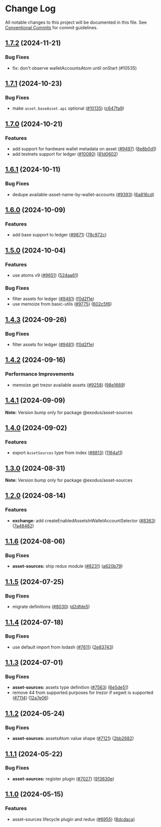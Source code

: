 # Change Log

All notable changes to this project will be documented in this file.
See [Conventional Commits](https://conventionalcommits.org) for commit guidelines.

## [1.7.2](https://github.com/ExodusMovement/exodus-hydra/compare/@exodus/asset-sources@1.7.1...@exodus/asset-sources@1.7.2) (2024-11-21)

### Bug Fixes

- fix: don't observe walletAccountsAtom until onStart (#10535)

## [1.7.1](https://github.com/ExodusMovement/exodus-hydra/compare/@exodus/asset-sources@1.7.0...@exodus/asset-sources@1.7.1) (2024-10-23)

### Bug Fixes

- make `asset.baseAsset.api` optional ([#10135](https://github.com/ExodusMovement/exodus-hydra/issues/10135)) ([c647fa9](https://github.com/ExodusMovement/exodus-hydra/commit/c647fa9efacac0e3801314f811613d4bfbc0112b))

## [1.7.0](https://github.com/ExodusMovement/exodus-hydra/compare/@exodus/asset-sources@1.6.1...@exodus/asset-sources@1.7.0) (2024-10-21)

### Features

- add support for hardware wallet metadata on asset ([#9497](https://github.com/ExodusMovement/exodus-hydra/issues/9497)) ([8e8b0d1](https://github.com/ExodusMovement/exodus-hydra/commit/8e8b0d1fd945a93a8a37993dfceec7adb9a7a506))
- add testnets support for ledger ([#10080](https://github.com/ExodusMovement/exodus-hydra/issues/10080)) ([81d0602](https://github.com/ExodusMovement/exodus-hydra/commit/81d060295c4a1a33b182db690beb4cfe5ab8cac7))

## [1.6.1](https://github.com/ExodusMovement/exodus-hydra/compare/@exodus/asset-sources@1.6.0...@exodus/asset-sources@1.6.1) (2024-10-11)

### Bug Fixes

- dedupe available-asset-name-by-wallet-accounts ([#9393](https://github.com/ExodusMovement/exodus-hydra/issues/9393)) ([6a816cd](https://github.com/ExodusMovement/exodus-hydra/commit/6a816cdeed3fb915993931eee89916e8aac0f2f6))

## [1.6.0](https://github.com/ExodusMovement/exodus-hydra/compare/@exodus/asset-sources@1.5.0...@exodus/asset-sources@1.6.0) (2024-10-09)

### Features

- add base support to ledger ([#9871](https://github.com/ExodusMovement/exodus-hydra/issues/9871)) ([78c972c](https://github.com/ExodusMovement/exodus-hydra/commit/78c972c6c19c541c1ce26c5b6c1e31bd66bdb43b))

## [1.5.0](https://github.com/ExodusMovement/exodus-hydra/compare/@exodus/asset-sources@1.4.2...@exodus/asset-sources@1.5.0) (2024-10-04)

### Features

- use atoms v9 ([#9651](https://github.com/ExodusMovement/exodus-hydra/issues/9651)) ([524aa61](https://github.com/ExodusMovement/exodus-hydra/commit/524aa61f69c81e6ac00b2f94ea830688a105b3e4))

### Bug Fixes

- filter assets for ledger ([#9481](https://github.com/ExodusMovement/exodus-hydra/issues/9481)) ([f0d2f1e](https://github.com/ExodusMovement/exodus-hydra/commit/f0d2f1e23f97c5ae04c446769f7b054c858eb8fb))
- use memoize from basic-utils ([#9775](https://github.com/ExodusMovement/exodus-hydra/issues/9775)) ([602c5f6](https://github.com/ExodusMovement/exodus-hydra/commit/602c5f64c51559ed843fa5ba1af9de27f2ccc10a))

## [1.4.3](https://github.com/ExodusMovement/exodus-hydra/compare/@exodus/asset-sources@1.4.2...@exodus/asset-sources@1.4.3) (2024-09-26)

### Bug Fixes

- filter assets for ledger ([#9481](https://github.com/ExodusMovement/exodus-hydra/issues/9481)) ([f0d2f1e](https://github.com/ExodusMovement/exodus-hydra/commit/f0d2f1e23f97c5ae04c446769f7b054c858eb8fb))

## [1.4.2](https://github.com/ExodusMovement/exodus-hydra/compare/@exodus/asset-sources@1.4.1...@exodus/asset-sources@1.4.2) (2024-09-16)

### Performance Improvements

- memoize get trezor available assets ([#9258](https://github.com/ExodusMovement/exodus-hydra/issues/9258)) ([98e1669](https://github.com/ExodusMovement/exodus-hydra/commit/98e166946dd63e16a0ee59db6726e3551572c06a))

## [1.4.1](https://github.com/ExodusMovement/exodus-hydra/compare/@exodus/asset-sources@1.4.0...@exodus/asset-sources@1.4.1) (2024-09-09)

**Note:** Version bump only for package @exodus/asset-sources

## [1.4.0](https://github.com/ExodusMovement/exodus-hydra/compare/@exodus/asset-sources@1.3.0...@exodus/asset-sources@1.4.0) (2024-09-02)

### Features

- export `AssetSources` type from index ([#8813](https://github.com/ExodusMovement/exodus-hydra/issues/8813)) ([1164a11](https://github.com/ExodusMovement/exodus-hydra/commit/1164a11765605ffebaac95e94c6cce88d197cd75))

## [1.3.0](https://github.com/ExodusMovement/exodus-hydra/compare/@exodus/asset-sources@1.2.0...@exodus/asset-sources@1.3.0) (2024-08-31)

**Note:** Version bump only for package @exodus/asset-sources

## [1.2.0](https://github.com/ExodusMovement/exodus-hydra/compare/@exodus/asset-sources@1.1.6...@exodus/asset-sources@1.2.0) (2024-08-14)

### Features

- **exchange:** add createEnabledAssetsInWalletAccountSelector ([#8363](https://github.com/ExodusMovement/exodus-hydra/issues/8363)) ([7a48482](https://github.com/ExodusMovement/exodus-hydra/commit/7a4848278b8bc8c3ed49d25e3ba54998a4edb017))

## [1.1.6](https://github.com/ExodusMovement/exodus-hydra/compare/@exodus/asset-sources@1.1.5...@exodus/asset-sources@1.1.6) (2024-08-06)

### Bug Fixes

- **asset-sources:** ship redux module ([#8231](https://github.com/ExodusMovement/exodus-hydra/issues/8231)) ([a620b79](https://github.com/ExodusMovement/exodus-hydra/commit/a620b79bbb52dd1a61a662e6265178f970669af6))

## [1.1.5](https://github.com/ExodusMovement/exodus-hydra/compare/@exodus/asset-sources@1.1.4...@exodus/asset-sources@1.1.5) (2024-07-25)

### Bug Fixes

- migrate definitions ([#8030](https://github.com/ExodusMovement/exodus-hydra/issues/8030)) ([d2dfde5](https://github.com/ExodusMovement/exodus-hydra/commit/d2dfde55dfa843eb52842f64b3aac3a6f9a59069))

## [1.1.4](https://github.com/ExodusMovement/exodus-hydra/compare/@exodus/asset-sources@1.1.3...@exodus/asset-sources@1.1.4) (2024-07-18)

### Bug Fixes

- use default import from lodash ([#7611](https://github.com/ExodusMovement/exodus-hydra/issues/7611)) ([2e83743](https://github.com/ExodusMovement/exodus-hydra/commit/2e8374308f290e24f22e8e41b99be7b7a83d6365))

## [1.1.3](https://github.com/ExodusMovement/exodus-hydra/compare/@exodus/asset-sources@1.1.2...@exodus/asset-sources@1.1.3) (2024-07-01)

### Bug Fixes

- **asset-sources:** assets type definition ([#7563](https://github.com/ExodusMovement/exodus-hydra/issues/7563)) ([6e5de51](https://github.com/ExodusMovement/exodus-hydra/commit/6e5de5176ea2f4aac23609cc03262c3e4cbd287e))
- remove 44 from supported purposes for trezor if segwit is supported ([#7114](https://github.com/ExodusMovement/exodus-hydra/issues/7114)) ([12a7e06](https://github.com/ExodusMovement/exodus-hydra/commit/12a7e06cb4f696041ff6b508172a9a400007f7c9))

## [1.1.2](https://github.com/ExodusMovement/exodus-hydra/compare/@exodus/asset-sources@1.1.1...@exodus/asset-sources@1.1.2) (2024-05-24)

### Bug Fixes

- **asset-sources:** assetsAtom value shape ([#7121](https://github.com/ExodusMovement/exodus-hydra/issues/7121)) ([2bb2682](https://github.com/ExodusMovement/exodus-hydra/commit/2bb2682c021ec4359f95dd2bfa9063ba1d61886d))

## [1.1.1](https://github.com/ExodusMovement/exodus-hydra/compare/@exodus/asset-sources@1.1.0...@exodus/asset-sources@1.1.1) (2024-05-22)

### Bug Fixes

- **asset-sources:** register plugin ([#7027](https://github.com/ExodusMovement/exodus-hydra/issues/7027)) ([913630e](https://github.com/ExodusMovement/exodus-hydra/commit/913630e1b38a46e4e6f776df59b0a11515be5cb8))

## [1.1.0](https://github.com/ExodusMovement/exodus-hydra/compare/@exodus/asset-sources@1.0.0...@exodus/asset-sources@1.1.0) (2024-05-15)

### Features

- asset-sources lifecycle plugin and redux ([#6955](https://github.com/ExodusMovement/exodus-hydra/issues/6955)) ([8dcdaca](https://github.com/ExodusMovement/exodus-hydra/commit/8dcdaca9b473456d9d72ba54658b4827ce73eb4e))
